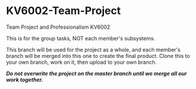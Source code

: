 # KV6002-Team-Project
Team Project and Professionalism KV6002

This is for the group tasks, NOT each member's subsystems.

This branch will be used for the project as a whole, and each member's branch will be merged into this one to create the final product.
Clone this to your own branch, work on it, then upload to your own branch. 

***Do not overwrite the project on the master branch until we merge all our work together.***
